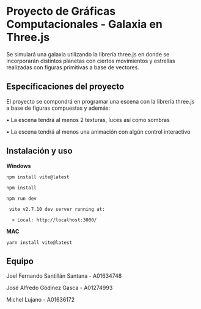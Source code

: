 # Proyecto de Gráficas Computacionales - Galaxia en Three.js

Se simulará una galaxia utilizando la librería three.js en donde se incorporarán distintos planetas con ciertos movimientos y estrellas realizadas con figuras primitivas a base de vectores.

## Específicaciones del proyecto

El proyecto se compondrá en programar una escena con la librería three.js a base de 
figuras compuestas y además:  

• La escena tendrá al menos 2 texturas, luces así como sombras 

• La escena tendrá al menos una animación con algún control interactivo


## Instalación y uso
**Windows**
```
npm install vite@latest

npm install 

npm run dev

 vite v2.7.10 dev server running at:

  > Local: http://localhost:3000/
```
**MAC**
```
yarn install vite@latest
```

## Equipo
Joel Fernando Santillán Santana - A01634748

José Alfredo Gódinez Gasca - A01274993

Michel Lujano - A01636172

